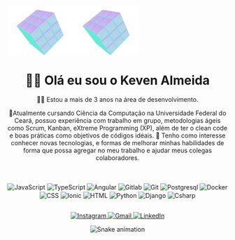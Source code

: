 <!-- Top cubes -->
<link rel="stylesheet" type="text/css" href="https://github.com/keven-silva/Keven-Silva/blob/main/styles.css" />

<div>
  <div align="center" style="display: flex">
    <img align="left" width="30%" src="/icons/rotatingcube.webp" alt="rotating-cube-1"/>
    <img align="right" width="30%" src="/icons/rotatingcube.webp" alt="rotating-cube-2"/>
  </div>
</div>

<div align="center">
  <h1> 👨‍💼 Olá eu sou o Keven Almeida</h1>
  <div>
    <p>👨‍💻 Estou a mais de 3 anos na área de desenvolvimento.</p>
    <p>👨Atualmente cursando Ciência da Computação na Universidade Federal do Ceará, possuo experiência com trabalho em grupo, metodologias ágeis como Scrum, Kanban, eXtreme Programming (XP), além de ter o clean code e boas práticas como objetivos de códigos idéais. 🏢 Tenho como interesse conhecer novas tecnologias, e formas de melhorar minhas habilidades de forma que possa agregar no meu trabalho e ajudar meus colegas colaboradores.</p>
  </div>
</div>
<br>
<!-- <div align="center">
    <a href="https://github.com/keven-silva"> -->
<!--     <img height="180em" src="https://github-readme-stats.vercel.app/api?username=keven-silva&show_icons=true_color=fff&icon_color=79ff97&text_color=9f9f9f&bg_color=151515"/>
    <img height="180em" src="https://github-readme-stats.vercel.app/api/top-langs/?username=keven-silva&show_icons=true_color=fff&icon_color=79ff97&text_color=9f9f9f&bg_color=151515"/> -->
<!-- </div> -->

<div align="center" style="display: inline_block">
  <br>
  <img align="center" class="max-icon-size" src="https://icongr.am/devicon/javascript-original.svg?size=60&color=currentColor" alt="JavaScript"/>
  <img align="center" class="max-icon-size" src="https://icongr.am/devicon/typescript-original.svg?size=60&color=currentColor" alt="TypeScript" />
  <img align="center" class="max-icon-size" src="https://icongr.am/devicon/angularjs-original.svg?size=60&color=currentColor" alt="Angular" />
  <img align="center" class="max-icon-size" src="https://icongr.am/devicon/gitlab-original.svg?size=60&color=currentColor" alt="Gitlab" />
  <img align="center" class="max-icon-size" src="https://icongr.am/devicon/git-original.svg?size=60&color=currentColor" alt="Git" />
  <img align="center" class="max-icon-size" src="https://icongr.am/devicon/postgresql-original.svg?size=60&color=currentColor" alt="Postgresql"/>
  <img align="center" class="max-icon-size" src="https://icongr.am/devicon/docker-original.svg?size=60&color=currentColor" alt="Docker" />
  <img align="center" class="max-icon-size" src="https://icongr.am/devicon/css3-original.svg?size=60&color=currentColor" alt="CSS">
  <img align="center" class="max-icon-size" src="https://icongr.am/devicon/ionic-original.svg?size=60&color=currentColor" 
  alt="Ionic" />
  <img align="center" class="max-icon-size" src="https://icongr.am/devicon/html5-original.svg?size=60&color=currentColor" alt="HTML" />
  <img align="center" class="max-icon-size" src="https://icongr.am/devicon/python-original.svg?size=60&color=currentColor" alt="Python"/>
  <img align="center" class="max-icon-size" src="https://icongr.am/devicon/django-original.svg?size=60&color=currentColor" alt="Django" />
  <img align="center" class="max-icon-size" src="https://icongr.am/devicon/csharp-original.svg?size=60&color=currentColor" alt="Csharp"/>
</div>

  ##

<div align="center"> 
  <a href="https://instagram.com/keven_almeida77" target="_blank">
    <img src="https://img.shields.io/badge/-Instagram-%23E4405F?style=for-the-badge&logo=instagram&logoColor=white" alt="Instagram">
  </a>
  <a href = "mailto:keven.almeida.8179@gmail.com">
    <img src="https://img.shields.io/badge/-Gmail-%23333?style=for-the-badge&logo=gmail&logoColor=white" alt="Gmail">
  </a>
  <a href="https://www.linkedin.com/in/keven-almeida" target="_blank">
    <img src="https://img.shields.io/badge/-LinkedIn-%230077B5?style=for-the-badge&logo=linkedin&logoColor=white" alt="LinkedIn">
  </a> 
    
  ![Snake animation](https://github.com/keven-silva/keven-silva/blob/output/github-contribution-grid-snake.svg)
 
</div>




